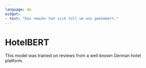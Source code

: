 ```yaml
---
language: de
widget:
- text: "Das <mask> hat sich toll um uns gekümmert."
---
```


# HotelBERT

This model was trained on reviews from a well known German hotel platform.
